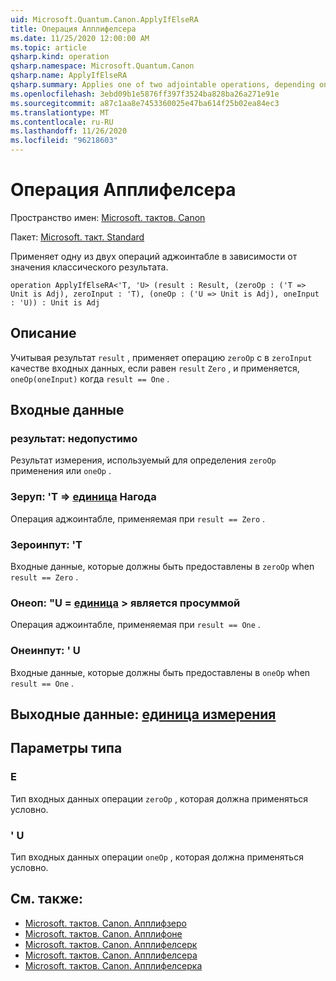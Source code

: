 ```yaml
---
uid: Microsoft.Quantum.Canon.ApplyIfElseRA
title: Операция Апплифелсера
ms.date: 11/25/2020 12:00:00 AM
ms.topic: article
qsharp.kind: operation
qsharp.namespace: Microsoft.Quantum.Canon
qsharp.name: ApplyIfElseRA
qsharp.summary: Applies one of two adjointable operations, depending on the value of a classical result.
ms.openlocfilehash: 3ebd09b1e5876ff397f3524ba828ba26a271e91e
ms.sourcegitcommit: a87c1aa8e7453360025e47ba614f25b02ea84ec3
ms.translationtype: MT
ms.contentlocale: ru-RU
ms.lasthandoff: 11/26/2020
ms.locfileid: "96218603"
---
```

# <a name="applyifelsera-operation"></a>Операция Апплифелсера

Пространство имен: [Microsoft. тактов. Canon](xref:Microsoft.Quantum.Canon)

Пакет: [Microsoft. такт. Standard](https://nuget.org/packages/Microsoft.Quantum.Standard)


Применяет одну из двух операций аджоинтабле в зависимости от значения классического результата.

```qsharp
operation ApplyIfElseRA<'T, 'U> (result : Result, (zeroOp : ('T => Unit is Adj), zeroInput : 'T), (oneOp : ('U => Unit is Adj), oneInput : 'U)) : Unit is Adj
```


## <a name="description"></a>Описание

Учитывая результат `result` , применяет операцию `zeroOp` с в `zeroInput` качестве входных данных, если равен `result` `Zero` , и применяется, `oneOp(oneInput)` когда `result == One` .

## <a name="input"></a>Входные данные

### <a name="result--__invalidresult__"></a>результат: __недопустимо <Result>__

Результат измерения, используемый для определения `zeroOp` применения или `oneOp` .


### <a name="zeroop--t--unit--is-adj"></a>Зеруп: 'T => [единица](xref:microsoft.quantum.lang-ref.unit)  Нагода

Операция аджоинтабле, применяемая при `result == Zero` .


### <a name="zeroinput--t"></a>Зероинпут: 'T

Входные данные, которые должны быть предоставлены в `zeroOp` when `result == Zero` .


### <a name="oneop--u--unit--is-adj"></a>Онеоп: "U = [единица](xref:microsoft.quantum.lang-ref.unit) > является просуммой

Операция аджоинтабле, применяемая при `result == One` .


### <a name="oneinput--u"></a>Онеинпут: ' U

Входные данные, которые должны быть предоставлены в `oneOp` when `result == One` .



## <a name="output--unit"></a>Выходные данные: [единица измерения](xref:microsoft.quantum.lang-ref.unit)



## <a name="type-parameters"></a>Параметры типа

### <a name="t"></a>Е

Тип входных данных операции `zeroOp` , которая должна применяться условно.
### <a name="u"></a>' U

Тип входных данных операции `oneOp` , которая должна применяться условно.

## <a name="see-also"></a>См. также:

- [Microsoft. тактов. Canon. Апплифзеро](xref:Microsoft.Quantum.Canon.ApplyIfZero)
- [Microsoft. тактов. Canon. Апплифоне](xref:Microsoft.Quantum.Canon.ApplyIfOne)
- [Microsoft. тактов. Canon. Апплифелсерк](xref:Microsoft.Quantum.Canon.ApplyIfElseRC)
- [Microsoft. тактов. Canon. Апплифелсера](xref:Microsoft.Quantum.Canon.ApplyIfElseRA)
- [Microsoft. тактов. Canon. Апплифелсерка](xref:Microsoft.Quantum.Canon.ApplyIfElseRCA)